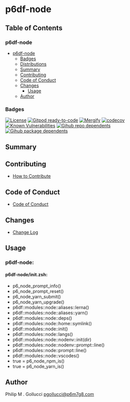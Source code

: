 # p6df-node

## Table of Contents


### p6df-node
- [p6df-node](#p6df-node)
  - [Badges](#badges)
  - [Distributions](#distributions)
  - [Summary](#summary)
  - [Contributing](#contributing)
  - [Code of Conduct](#code-of-conduct)
  - [Changes](#changes)
    - [Usage](#usage)
  - [Author](#author)

### Badges

[![License](https://img.shields.io/badge/License-Apache%202.0-yellowgreen.svg)](https://opensource.org/licenses/Apache-2.0)
[![Gitpod ready-to-code](https://img.shields.io/badge/Gitpod-ready--to--code-blue?logo=gitpod)](https://gitpod.io/#https://github.com/p6m7g8/p6df-node)
[![Mergify](https://img.shields.io/endpoint.svg?url=https://gh.mergify.io/badges/p6m7g8/p6df-node/&style=flat)](https://mergify.io)
[![codecov](https://codecov.io/gh/p6m7g8/p6df-node/branch/master/graph/badge.svg?token=14Yj1fZbew)](https://codecov.io/gh/p6m7g8/p6df-node)
[![Known Vulnerabilities](https://snyk.io/test/github/p6m7g8/p6df-node/badge.svg?targetFile=package.json)](https://snyk.io/test/github/p6m7g8/p6df-node?targetFile=package.json)
[![Gihub repo dependents](https://badgen.net/github/dependents-repo/p6m7g8/p6df-node)](https://github.com/p6m7g8/p6df-node/network/dependents?dependent_type=REPOSITORY)
[![Gihub package dependents](https://badgen.net/github/dependents-pkg/p6m7g8/p6df-node)](https://github.com/p6m7g8/p6df-node/network/dependents?dependent_type=PACKAGE)

## Summary

## Contributing

- [How to Contribute](CONTRIBUTING.md)

## Code of Conduct

- [Code of Conduct](https://github.com/p6m7g8/.github/blob/master/CODE_OF_CONDUCT.md)

## Changes

- [Change Log](CHANGELOG.md)

## Usage

### p6df-node:

#### p6df-node/init.zsh:

- p6_node_prompt_info()
- p6_node_prompt_reset()
- p6_node_yarn_submit()
- p6_node_yarn_upgrade()
- p6df::modules::node::aliases::lerna()
- p6df::modules::node::aliases::yarn()
- p6df::modules::node::deps()
- p6df::modules::node::home::symlink()
- p6df::modules::node::init()
- p6df::modules::node::langs()
- p6df::modules::node::nodenv::init(dir)
- p6df::modules::node::nodenv::prompt::line()
- p6df::modules::node::prompt::line()
- p6df::modules::node::vscodes()
- true  = p6_node_npm_is()
- true  = p6_node_yarn_is()



## Author

Philip M . Gollucci <pgollucci@p6m7g8.com>
